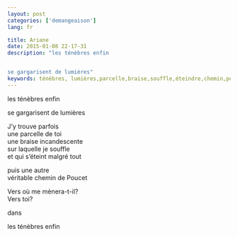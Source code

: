 ```yaml
---
layout: post
categories: ['demangeaison']
lang: fr

title: Ariane
date: 2015-01-08 22-17-31
description: "les ténèbres enfin


se gargarisent de lumières"
keywords: ténèbres, lumières,parcelle,braise,souffle,éteindre,chemin,poucet
---
```

les ténèbres enfin

se gargarisent de lumières

J’y trouve parfois<br>
une parcelle de toi<br>
une braise incandescente<br>
sur laquelle je souffle<br>
et qui s’éteint malgré tout

puis une autre<br>
véritable chemin de Poucet

Vers où me mènera-t-il?<br>
Vers toi?

dans

les ténèbres enfin
